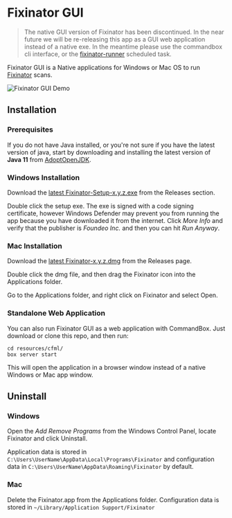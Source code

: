 # Fixinator GUI

> The native GUI version of Fixinator has been discontinued. In the near future we will be re-releasing this app as a GUI web application instead of a native exe. In the meantime please use the commandbox cli interface, or the [fixinator-runner](https://github.com/foundeo/fixinator-runner/) scheduled task.

Fixinator GUI is a Native applications for Windows or Mac OS to run [Fixinator](https://fixinator.app) scans.

![Fixinator GUI Demo](https://github.com/foundeo/fixinator-demos/blob/main/fixinator-gui-2021-06-11-01-sm.gif?raw=true)

## Installation

### Prerequisites 

If you do not have Java installed, or you're not sure if you have the latest version of java, start by downloading and installing the latest version of **Java 11** from [AdoptOpenJDK](https://adoptopenjdk.net/). 

### Windows Installation

Download the [latest Fixinator-Setup-x.y.z.exe](https://github.com/foundeo/fixinator-gui/releases/latest) from the Releases section.

Double click the setup exe. The exe is signed with a code signing certificate, however Windows Defender may prevent you from running the app because you have downloaded it from the internet. Click _More Info_ and verify that the publisher is _Foundeo Inc._ and then you can hit _Run Anyway_.

### Mac Installation

Download the [latest Fixinator-x.y.z.dmg](https://github.com/foundeo/fixinator-gui/releases/latest) from the Releases page.

Double click the dmg file, and then drag the Fixinator icon into the Applications folder.

Go to the Applications folder, and right click on Fixinator and select Open. 

### Standalone Web Application 

You can also run Fixinator GUI as a web application with CommandBox. Just download or clone this repo, and then run:

    cd resources/cfml/
    box server start 

This will open the application in a browser window instead of a native Windows or Mac app window.

## Uninstall

### Windows

Open the _Add Remove Programs_ from the Windows Control Panel, locate Fixinator and click Uninstall.

Application data is stored in `C:\Users\UserName\AppData\Local\Programs\Fixinator` and configuration data in `C:\Users\UserName\AppData\Roaming\Fixinator` by default.

### Mac

Delete the Fixinator.app from the Applications folder. Configuration data is stored in `~/Library/Application Support/Fixinator`
